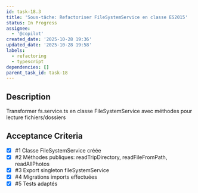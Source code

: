 ```yaml
---
id: task-18.3
title: 'Sous-tâche: Refactoriser FileSystemService en classe ES2015'
status: In Progress
assignee:
  - '@copilot'
created_date: '2025-10-28 19:36'
updated_date: '2025-10-28 19:58'
labels:
  - refactoring
  - typescript
dependencies: []
parent_task_id: task-18
---
```


## Description

<!-- SECTION:DESCRIPTION:BEGIN -->
Transformer fs.service.ts en classe FileSystemService avec méthodes pour lecture fichiers/dossiers
<!-- SECTION:DESCRIPTION:END -->

## Acceptance Criteria
<!-- AC:BEGIN -->
- [x] #1 Classe FileSystemService créée
- [x] #2 Méthodes publiques: readTripDirectory, readFileFromPath, readAllPhotos
- [x] #3 Export singleton fileSystemService
- [x] #4 Migrations imports effectuées
- [x] #5 Tests adaptés
<!-- AC:END -->
